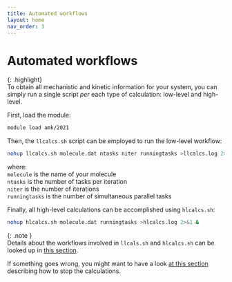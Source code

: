 ```yaml
---
title: Automated workflows
layout: home
nav_order: 3
---
```


# Automated workflows

{: .highlight}  
To obtain all mechanistic and kinetic information for your system, you can simply run a single script _per_ each type of calculation: low-level and high-level.  

First, load the module:
```bash
module load amk/2021
```
Then, the `llcalcs.sh` script can be employed to run the low-level workflow:
```bash
nohup llcalcs.sh molecule.dat ntasks niter runningtasks >llcalcs.log 2>&1 &
```
where:  
<code>molecule</code> is the name of your molecule  
<code>ntasks</code> is the number of tasks per iteration  
<code>niter</code> is the number of iterations  
<code>runningtasks</code> is the number of simultaneous parallel tasks   

Finally, all high-level calculations can be accomplished using `hlcalcs.sh`:
```bash
nohup hlcalcs.sh molecule.dat runningtasks >hlcalcs.log 2>&1 &
```

{: .note }   
Details about the workflows involved in `llcals.sh` and `hlcalcs.sh` can be looked up in [this section](https://emartineznunez.github.io/AutoMeKin/docs/scripts.html).  

If something goes wrong, you might want to have a look [at this section](https://emartineznunez.github.io/AutoMeKin/docs/scripts.html#abort) describing how to stop the calculations.
